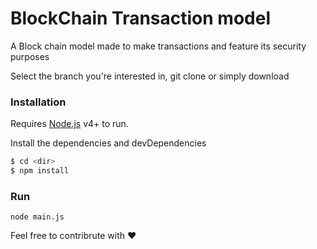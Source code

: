 ﻿# BlockChain Transaction model


A Block chain model made to make transactions and feature its security purposes

Select the branch you're interested in, git clone or simply download


### Installation

Requires [Node.js](https://nodejs.org/) v4+ to run.

Install the dependencies and devDependencies

```sh
$ cd <dir>
$ npm install
```

### Run
```
node main.js
```

Feel free to contribrute with ❤️
